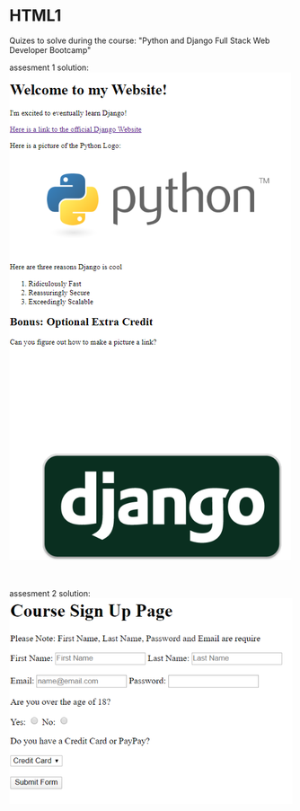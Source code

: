 # HTML1
Quizes to solve during the course: "Python and Django Full Stack Web Developer Bootcamp"

assesment 1 solution:
<br>
<img src="images/asses1.png">


<br>
<br>
assesment 2 solution:
<br>
<img src="images/asses2.png">
